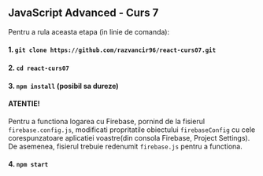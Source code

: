 ## JavaScript Advanced - Curs 7

Pentru a rula aceasta etapa (in linie de comanda):

#### 1. `git clone https://github.com/razvancir96/react-curs07.git`

#### 2. `cd react-curs07`

#### 3. `npm install` (posibil sa dureze)

#### ATENTIE! 
Pentru a functiona logarea cu Firebase, pornind de la fisierul `firebase.config.js`, modificati propritatile obiectului `firebaseConfig` cu cele corespunzatoare aplicatiei voastre(din consola Firebase, Project Settings). De asemenea, fisierul trebuie redenumit `firebase.js` pentru a functiona.

#### 4. `npm start`


